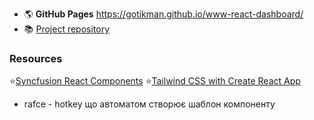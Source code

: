 + :earth_americas: **GitHub Pages** https://gotikman.github.io/www-react-dashboard/
 + :books: [Project repository](https://github.com/gotikman/JS-React-Redux/tree/master/React/admin-dashboard)

### Resources
⭐[Syncfusion React Components](https://www.syncfusion.com/react-ui-components)
⭐[Tailwind CSS with Create React App](https://tailwindcss.com/docs/guides/create-react-app)

+ rafce - hotkey що автоматом створює шаблон компоненту